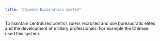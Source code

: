 ```yaml
---
title: "Chinese Examination system"
---
```

To maintain centralized control, rulers recruited and use bureaucratic elites and the development of military professionals. For example the Chinese used this system.


